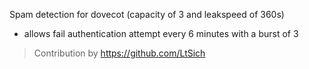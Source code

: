 Spam detection for dovecot (capacity of 3 and leakspeed of 360s)

- allows fail authentication attempt every 6 minutes with a burst of 3

> Contribution by https://github.com/LtSich
